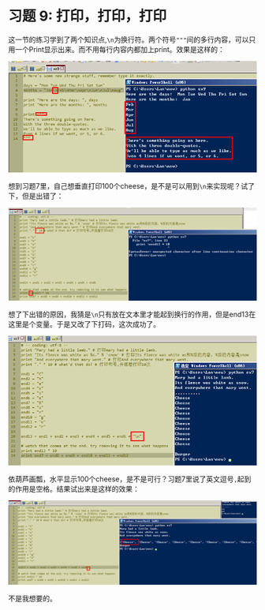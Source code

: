 # 习题 9: 打印，打印，打印

这一节的练习学到了两个知识点,```\n```为换行符。两个符号```"""```间的多行内容，可以只用一个Print显示出来。而不用每行内容内都加上print。效果是这样的：

![](ex91.png)

想到习题7里，自己想垂直打印100个cheese，是不是可以用到```\n```来实现呢？试了下，但是出错了：

![](ex92.png)

想了下出错的原因，我猜是```\n```只有放在文本里才能起到换行的作用，但是end13在这里是个变量。于是又改了下打码，这次成功了。

![](ex93.png)

依葫芦画瓢，水平显示100个cheese，是不是可行？习题7里说了英文逗号```,```起到的作用是空格。结果试出来是这样的效果：

![](ex94.png)

不是我想要的。

